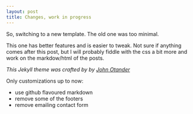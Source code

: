 ```yaml
---
layout: post
title: Changes, work in progress
---
```

  
So, switching to a new template. The old one was too minimal. 

This one has better features and is easier to tweak. Not sure if 
anything comes after this post, but I will probably fiddle with 
the css a bit more and work on the markdow/html of the posts.
    
*This Jekyll theme was crafted by by [John Otander](http://johnotander.com/)*

Only customizations up to now:
- use github flavoured markdown
- remove some of the footers
- remove emailing contact form



